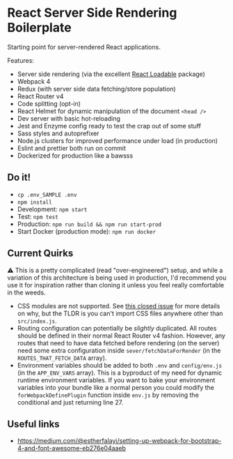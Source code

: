 # React Server Side Rendering Boilerplate

Starting point for server-rendered React applications.

Features:

- Server side rendering (via the excellent [React Loadable](https://github.com/thejameskyle/react-loadable) package)
- Webpack 4
- Redux (with server side data fetching/store population)
- React Router v4
- Code splitting (opt-in)
- React Helmet for dynamic manipulation of the document `<head />`
- Dev server with basic hot-reloading
- Jest and Enzyme config ready to test the crap out of some stuff
- Sass styles and autoprefixer
- Node.js clusters for improved performance under load (in production)
- Eslint and prettier both run on commit
- Dockerized for production like a bawsss

## Do it!

- `cp .env_SAMPLE .env`
- `npm install`
- Development: `npm start`
- Test: `npm test`
- Production: `npm run build && npm run start-prod`
- Start Docker (production mode): `npm run docker`

## Current Quirks

⚠️ This is a pretty complicated (read "over-engineered") setup, and while a variation of this architecture is being used in production, I'd recommend you use it for inspiration rather than cloning it unless you feel really comfortable in the weeds. ️

- CSS modules are not supported. See [this closed issue](https://github.com/cullenjett/react-ssr-boilerplate/issues/3) for more details on why, but the TLDR is you can't import CSS files anywhere other than `src/index.js`.
- Routing configuration can potentially be _slightly_ duplicated. All routes should be defined in their normal React Router v4 fashion. However, any routes that need to have data fetched before rendering (on the server) need some extra configuration inside `sever/fetchDataForRender` (in the `ROUTES_THAT_FETCH_DATA` array).
- Environment variables should be added to both `.env` and `config/env.js` (in the `APP_ENV_VARS` array). This is a byproduct of my need for dynamic runtime environment variables. If you want to bake your environment variables into your bundle like a normal person you could modify the `forWebpackDefinePlugin` function inside `env.js` by removing the conditional and just returning line 27.

## Useful links

- https://medium.com/@estherfalayi/setting-up-webpack-for-bootstrap-4-and-font-awesome-eb276e04aaeb
